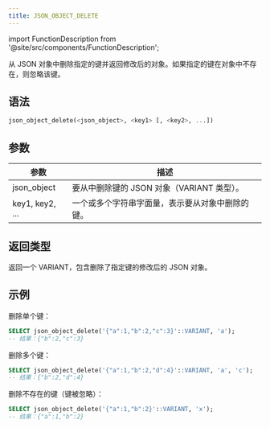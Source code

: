 ```yaml
---
title: JSON_OBJECT_DELETE
---
```

import FunctionDescription from '@site/src/components/FunctionDescription';

<FunctionDescription description="引入或更新于：v1.2.650"/>

从 JSON 对象中删除指定的键并返回修改后的对象。如果指定的键在对象中不存在，则忽略该键。

## 语法

```sql
json_object_delete(<json_object>, <key1> [, <key2>, ...])
```

## 参数

| 参数        | 描述                                       |
|-------------|--------------------------------------------|
| json_object | 要从中删除键的 JSON 对象（VARIANT 类型）。 |
| key1, key2, ... | 一个或多个字符串字面量，表示要从对象中删除的键。 |

## 返回类型

返回一个 VARIANT，包含删除了指定键的修改后的 JSON 对象。

## 示例

删除单个键：
```sql
SELECT json_object_delete('{"a":1,"b":2,"c":3}'::VARIANT, 'a');
-- 结果：{"b":2,"c":3}
```

删除多个键：
```sql
SELECT json_object_delete('{"a":1,"b":2,"d":4}'::VARIANT, 'a', 'c');
-- 结果：{"b":2,"d":4}
```

删除不存在的键（键被忽略）：
```sql
SELECT json_object_delete('{"a":1,"b":2}'::VARIANT, 'x');
-- 结果：{"a":1,"b":2}
```
